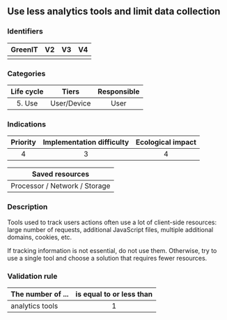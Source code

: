 ## Use less analytics tools and limit data collection

### Identifiers

| GreenIT |  V2  |  V3  |  V4  |
|:-------:|:----:|:----:|:----:|
|         |      |      |      |

### Categories

| Life cycle |    Tiers    | Responsible |
|:----------:|:-----------:|:-----------:|
|   5. Use   | User/Device |    User     |

### Indications

|      Priority      | Implementation difficulty | Ecological impact |
|:------------------:|:-------------------------:|:-----------------:|
|         4          |             3             |         4         |

|                      Saved resources                      |
|:---------------------------------------------------------:|
|               Processor / Network / Storage               |

### Description

Tools used to track users actions often use a lot of client-side resources: large number of requests, additional JavaScript files, multiple additional domains, cookies, etc.

If tracking information is not essential, do not use them. Otherwise, try to use a single tool and choose a solution that requires fewer resources.


### Validation rule

| The number of ...  | is equal to or less than |  
|--------------------|:------------------------:|
| analytics tools    |            1             |
